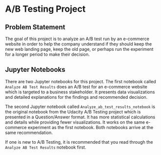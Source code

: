 # A/B Testing Project


## Problem Statement

The goal of this project is to analyze an A/B test run by an e-commerce website in order to help the 
company understand if they should keep the new web landing page, keep the old page, or perhaps run the experiment for a longer period to make their decision.

## Jupyter Notebooks

There are two Jupyter notebooks for this project.  The first notebook called `Analyze AB Test Results` does an A/B test for an e-commerce website which is targeted to a business stakeholder. It presents data visualizations and detailed explanations for the findings and recommended decision.

The second Jupyter notebook called `Analyze_ab_test_results_notebook` is the original notebook from the Udacity A/B Testing project which is presented in a Question/Answer format. It has more statistical calculations and details while providing fewer visualizations.  It works on the same e-commerce experiment as the first notebook. Both notebooks arrive at the same recommendation.

If one is new to A/B Testing, it is recommended that you read through the `Analyze AB Test Results` notebook first.



